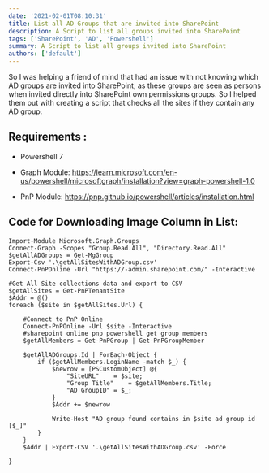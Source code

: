 ```yaml
---
date: '2021-02-01T08:10:31'
title: List all AD Groups that are invited into SharePoint
description: A Script to list all groups invited into SharePoint
tags: ['SharePoint', 'AD', 'Powershell']
summary: A Script to list all groups invited into SharePoint
authors: ['default']
---
```


So I was helping a friend of mind that had an issue with not knowing which AD groups are invited into SharePoint, as these groups are seen as persons when invited directly into SharePoint own permissions groups. So I helped them out with creating a script that checks all the sites if they contain any AD group.

## Requirements :

- Powershell 7

- Graph Module: https://learn.microsoft.com/en-us/powershell/microsoftgraph/installation?view=graph-powershell-1.0

- PnP Module: https://pnp.github.io/powershell/articles/installation.html

## Code for Downloading Image Column in List:

```
Import-Module Microsoft.Graph.Groups
Connect-Graph -Scopes "Group.Read.All", "Directory.Read.All"
$getAllADGroups = Get-MgGroup
Export-Csv '.\getAllSitesWithADGroup.csv'
Connect-PnPOnline -Url "https://-admin.sharepoint.com/" -Interactive

#Get All Site collections data and export to CSV
$getAllSites = Get-PnPTenantSite
$Addr = @()
foreach ($site in $getAllSites.Url) {

    #Connect to PnP Online
    Connect-PnPOnline -Url $site -Interactive
    #sharepoint online pnp powershell get group members
    $getAllMembers = Get-PnPGroup | Get-PnPGroupMember

    $getAllADGroups.Id | ForEach-Object {
        if ($getAllMembers.LoginName -match $_) {
            $newrow = [PSCustomObject] @{
                "SiteURL"    = $site;
                "Group Title"    = $getAllMembers.Title;
                "AD GroupID" = $_;
            }
            $Addr += $newrow

            Write-Host "AD group found contains in $site ad group id [$_]"
        }
    }
    $Addr | Export-CSV '.\getAllSitesWithADGroup.csv' -Force

}
```
